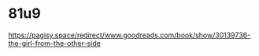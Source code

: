 # 81u9
https://pagisy.space/redirect/www.goodreads.com/book/show/30139736-the-girl-from-the-other-side
